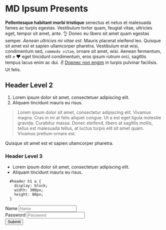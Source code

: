 # MD Ipsum Presents

**Pellentesque habitant morbi tristique** senectus et netus et
malesuada fames ac turpis egestas. Vestibulum tortor quam, feugiat vitae,
ultricies eget, tempor sit amet, ante. 👌 Donec eu libero sit amet quam
egestas semper. _Aenean ultricies mi vitae est._ Mauris placerat
eleifend leo. Quisque sit amet est et sapien ullamcorper pharetra.
Vestibulum erat wisi, condimentum sed, `commodo vitae`, ornare
sit amet, wisi. Aenean fermentum, elit ✊ ❤️ eget tincidunt condimentum,
eros <span class="green2">ipsum rutrum orci, sagittis tempus</span> lacus
enim ac dui. ✌ [Dopnec non engim](#) in turpis pulvinar
facilisis. Ut felis.

## Header Level 2

1. Lorem ipsum dolor sit amet, consectetuer adipiscing elit.
1. Aliquam tincidunt mauris eu risus.

> Lorem ipsum dolor sit amet, consectetur adipiscing elit. Vivamus magna.
> Cras in mi at felis aliquet congue. Ut a est eget ligula molestie gravida.
> Curabitur massa. Donec eleifend, libero at sagittis mollis, tellus est
> malesuada tellus, at luctus turpis elit sit amet quam. Vivamus pretium
> ornare est.

<p class="tr ns-tl">Quisque sit amet est et sapien ullamcorper pharetra.</p>

### Header Level 3

- Lorem ipsum dolor sit amet, consectetuer adipiscing elit.
- Aliquam tincidunt mauris eu risus.

```
  #header h1 a {
    display: block;
    width: 300px;
    height: 80px;
  }
```

<form class="mb4" action="#">
  <div class="mb3">
    <label class="label" for="name">Name</label>
    <input id="name" type="text" class="input" placeholder="Name" />
  </div>
  <div class="mb3">
    <label class="label" for="password">Password</label>
    <input
      id="password"
      type="password"
      class="input"
      placeholder="Password"
    />
  </div>
  <button class="button">Submit</button>
</form>
